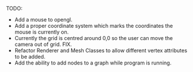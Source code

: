 TODO:

- Add a mouse to opengl.
- Add a proper coordinate system which marks the coordinates the mouse is currently on.
- Currently the grid is centred around 0,0 so the user can move the camera out of grid. FIX.
- Refactor Renderer and Mesh Classes to allow different vertex attributes to be added.
- Add the ability to add nodes to a graph while program is running.